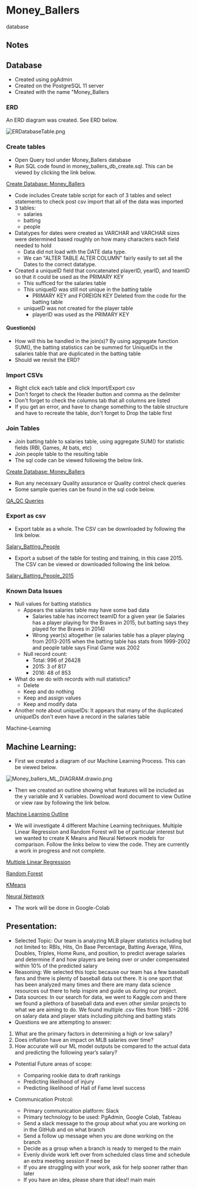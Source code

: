 # Money_Ballers

database
## Notes

## Database
* Created using pgAdmin
* Created on the PostgreSQL 11 server
* Created with the name "Money_Ballers

### ERD
An ERD diagram was created. See ERD below.

![ERDatabaseTable.png](https://github.com/rmward17/Money_Ballers/blob/b0e811df45e91b197d8bbeee2e54c713f865b28a/ERD/ERBDatabaseTable.png)

### Create tables
* Open Query tool under Money_Ballers database
* Run SQL code found in money_ballers_db_create.sql. This can be viewed by clicking the link below.

 [Create Database: Money_Ballers](https://github.com/rmward17/Money_Ballers/blob/0126ba196d332f99e92eb8d4c00673529df415e4/Database/money_ballers_db_create.sql)
 
* Code includes Create table script for each of 3 tables and select statements to check post csv import that all of the data was imported
* 3 tables:
  * salaries
  * batting
  * people
* Datatypes for dates were created as VARCHAR and VARCHAR sizes were determined based roughly on how many characters each field needed to hold
  * Data did not load with the DATE data type. 
  * We can "ALTER TABLE ALTER COLUMN" fairly easily to set all the Dates to the correct datatype.
* Created a uniqueID field that concatenated playerID, yearID, and teamID so that it could be used as the PRIMARY KEY
  * This sufficed for the salaries table
  * This uniqueID was still not unique in the batting table
    * PRIMARY KEY and FOREIGN KEY Deleted from the code for the batting table
  * uniqueID was not created for the player table
    * playerID was used as the PRIMARY KEY
#### Question(s)
* How will this be handled in the join(s)?
By using aggregate function SUM(), the batting statistics can be summed for UniqueIDs in the salaries table that are duplicated in the batting table
* Should we revisit the ERD?

### Import CSVs
* Right click each table and click Import/Export csv
* Don't forget to check the Header button and comma as the delimiter
* Don't forget to check the columns tab that all columns are listed
* If you get an error, and have to change something to the table structure and have to recreate the table, don't forget to Drop the table first

### Join Tables
* Join batting table to salaries table, using aggregate SUM() for statistic fields (RBI, Games, At bats, etc)
* Join people table to the resulting table
* The sql code can be viewed following the below link. 

[Create Database: Money_Ballers](https://github.com/rmward17/Money_Ballers/blob/0126ba196d332f99e92eb8d4c00673529df415e4/Database/money_ballers_db_create.sql)

* Run any necessary Quality assurance or Quality control check queries
* Some sample queries can be found in the sql code below.

[QA_QC Queries](https://github.com/rmward17/Money_Ballers/blob/b0e811df45e91b197d8bbeee2e54c713f865b28a/Database/QA_QC.sql)

### Export as csv
* Export table as a whole. The CSV can be downloaded by following the link below.

[Salary_Batting_People](https://github.com/rmward17/Money_Ballers/blob/b0e811df45e91b197d8bbeee2e54c713f865b28a/Database/salary_batting_people.csv)

* Export a subset of the table for testing and training, in this case 2015. The CSV can be viewed or downloaded following the link below.

[Salary_Batting_People_2015](https://github.com/rmward17/Money_Ballers/blob/b0e811df45e91b197d8bbeee2e54c713f865b28a/Database/salary_batting_people_2015.csv)

### Known Data Issues
* Null values for batting statistics
  * Appears the salaries table may have some bad data
    * Salaries table has incorrect teamID for a given year (ie Salaries has a player playing for the Braves in 2015, but batting says they played for the Braves in 2014)
    * Wrong year(s) altogether (ie salaries table has a player playing from 2013-2015 when the batting table has stats from 1999-2002 and people table says Final Game was 2002
  * Null record count:
    * Total: 996 of 26428
    * 2015: 3 of 817
    * 2016: 48 of 853
* What do we do with records with null statistics? 
  * Delete
  * Keep and do nothing
  * Keep and assign values
  * Keep and modify data
* Another note about uniqueIDs: It appears that many of the duplicated uniqueIDs don't even have a record in the salaries table

 Machine-Learning
## Machine Learning: 
* First we created a diagram of our Machine Learning Process. This can be viewed below.

![Money_ballers_ML_DIAGRAM.drawio.png](https://github.com/rmward17/Money_Ballers/blob/b0e811df45e91b197d8bbeee2e54c713f865b28a/Machine%20Learning/Money_ballers_ML_DIAGRAM.drawio.png)

* Then we created an outline showing what features will be included as the y variable and X variables. Download word document to view Outline or view raw by following the link below.
   
[Machine Learning Outline](https://github.com/rmward17/Money_Ballers/blob/b0e811df45e91b197d8bbeee2e54c713f865b28a/Machine%20Learning/Machine%20Learning%20Model%20OUTLINE.docx)

* We will investigate 4 different Machine Learning techniques. Multiple Linear Regression and Random Forest will be of particular interest but we wanted to create K Means and Neural Network models for comparison. Follow the links below to view the code. They are currently a work in progress and not complete.

[Multiple Linear Regression](https://github.com/rmward17/Money_Ballers/blob/b0e811df45e91b197d8bbeee2e54c713f865b28a/Machine%20Learning/Final_Project_Notebooks/MultipleLinearRegression_Draft1.ipynb)

[Random Forest](https://github.com/rmward17/Money_Ballers/blob/b0e811df45e91b197d8bbeee2e54c713f865b28a/Machine%20Learning/Final_Project_Notebooks/RandomForest_Draft1.ipynb)

[KMeans](https://github.com/rmward17/Money_Ballers/blob/b0e811df45e91b197d8bbeee2e54c713f865b28a/Machine%20Learning/Final_Project_Notebooks/KMeans_Draft1.ipynb)

[Neural Network](https://github.com/rmward17/Money_Ballers/blob/b0e811df45e91b197d8bbeee2e54c713f865b28a/Machine%20Learning/Final_Project_Notebooks/NN_Draft1.ipynb)

* The work will be done in Google-Colab

## Presentation:

- Selected Topic: Our team is analyzing MLB player statistics including but not limited to: RBIs, Hits, On Base Percentage, Batting Average, Wins, Doubles, Triples, Home Runs, and position, to predict average salaries and determine if and how players are being over or under compensated within 10% of the predicted salary
- Reasoning: We selected this topic because our team has a few baseball fans and there is plenty of baseball data out there. It is one sport that has been analyzed many times and there are many data science resources out there to help inspire and guide us during our project.
- Data sources: In our search for data, we went to Kaggle.com and there we found a plethora of baseball data and even other similar projects to what we are aiming to do. We found multiple .csv files from 1985 – 2016 on salary data and player stats including pitching and batting stats
- Questions we are attempting to answer:
1. What are the primary factors in determining a high or low salary?
2. Does inflation have an impact on MLB salaries over time?
3. How accurate will our ML model outputs be compared to the actual data and predicting the following year’s salary?

-	Potential Future areas of scope:
    -	Comparing rookie data to draft rankings
    - Predicting likelihood of injury
    -	Predicting likelihood of Hall of Fame level success

- Communication Protcol: 
  -	Primary communication platform: Slack 
  -	Primary technology to be used: PgAdmin, Google Colab, Tableau
  -	Send a slack message to the group about what you are working on in the GitHub and on what branch
  -	Send a follow up message when you are done working on the branch
  -	Decide as a group when a branch is ready to merged to the main
  -	Evenly divide work left over from scheduled class time and schedule an extra meeting session if need be
  -	If you are struggling with your work, ask for help sooner rather than later 
  -	If you have an idea, please share that idea!!
main
main
